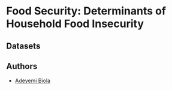 # Food Security: Determinants of Household Food Insecurity


## Datasets

## Authors

* [Adeyemi Biola](https://github.com/decorouz)
